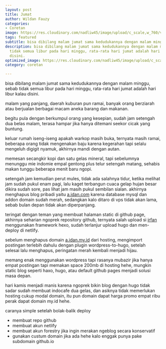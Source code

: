 ```yaml
---
layout: post
title: Jumat
author: Wildan Fauzy
categories:
- Coretan
image: https://res.cloudinary.com/nadliw45/image/upload/c_scale,w_760/v1605204452/gambar/8_avveth.jpg
tags: featured
subtitle: bisa dibilang malam jumat sama kedudukannya dengan malam minggu
description: bisa dibilang malam jumat sama kedudukannya dengan malam minggu, sebab
  tidak semua libur pada hari minggu, rata-rata hari jumat adalah hari libur kalau
  disini.
optimized_image: https://res.cloudinary.com/nadliw45/image/upload/c_scale,w_380/v1605204452/gambar/8_avveth.jpg
category: coretan

---
```

bisa dibilang malam jumat sama kedudukannya dengan malam minggu, sebab tidak semua libur pada hari minggu, rata-rata hari jumat adalah hari libur kalau disini.

malam yang panjang, daerah kuburan pun ramai, banyak orang berziarah atau berjualan berbagai macam aneka barang dan makanan.

begitu pula dengan berkumpul orang yang kesepian, sudah jam setengah dua belas malam, terasa hampar jika hanya ditemani seekor cicak yang buntung.

keluar rumah iseng-iseng apakah warkop masih buka, ternyata masih ramai, beberapa orang tidak mengenakan baju karena kegerahan tapi selalu mengeluh digigit nyamuk, akhirnya mandi dengan autan.

memesan secangkir kopi dan satu gelas mineral, tapi sebelumnya menunggu mie indomie empal gentong plus telur setengah matang, sehabis makan tunggu beberapa menit baru ngopi.

setengah jam kemudian perut mules, tidak ada salahnya tidur, ketika melihat jam sudah pukul enam pagi, lalu kaget terbangun cuaca gelap hujan besar dikira sudah sore, pas lihat jam masih pukul sembilan sialan.
akhirnya menghapus blog pribadi yaitu [a.idan.com](https://idan.my.id/) karena database mysql dan addon domain sudah merah, sedangkan kalo ditaro di vps tidak akan lama, sebab bulan depan tidak akan diperpanjang.

teringat dengan teman yang membuat halaman static di github page, akhirnya seharian ngoprek repository github, ternyata salah upload si [irfan](https://irufano.github.io/) menggunakan framework hexo, sudah terlanjur upload hugo dan men-deploy di netlify.

sebelum menghapus domain [a.idan.my.id](https://idan.my.id/) dari hosting, mengimport postingan terlebih dahulu dengan plugin wordpress-to-hugo, setelah selesai lalu menghapus, peringatan merah kembali menjadi hijau.

memang enak menggunakan wordpress tapi rasanya mubazir jika hanya empat postingan tapi memakan space 200mb di hosting hehe, mungkin static blog seperti haxo, hugo, atau default github pages menjadi solusi masa depan.

hari kamis menjadi manis karena ngoprek bikin blog dengan hugo tidak sadar sudah membuat indocafe dua gelas, dan asiknya tidak memerlukan hosting cukup modal domain, itu pun domain dapat harga promo empat ribu perak dapat domain my.id hehe.

caranya simple setelah bolak-balik deploy

* membuat repo github
* membuat akun netlify
* membuat akun forestry jika ingin merakan ngeblog secara konservatif
* gunakan custum domain jika ada hehe kalo enggak punya pake subdomain github.io